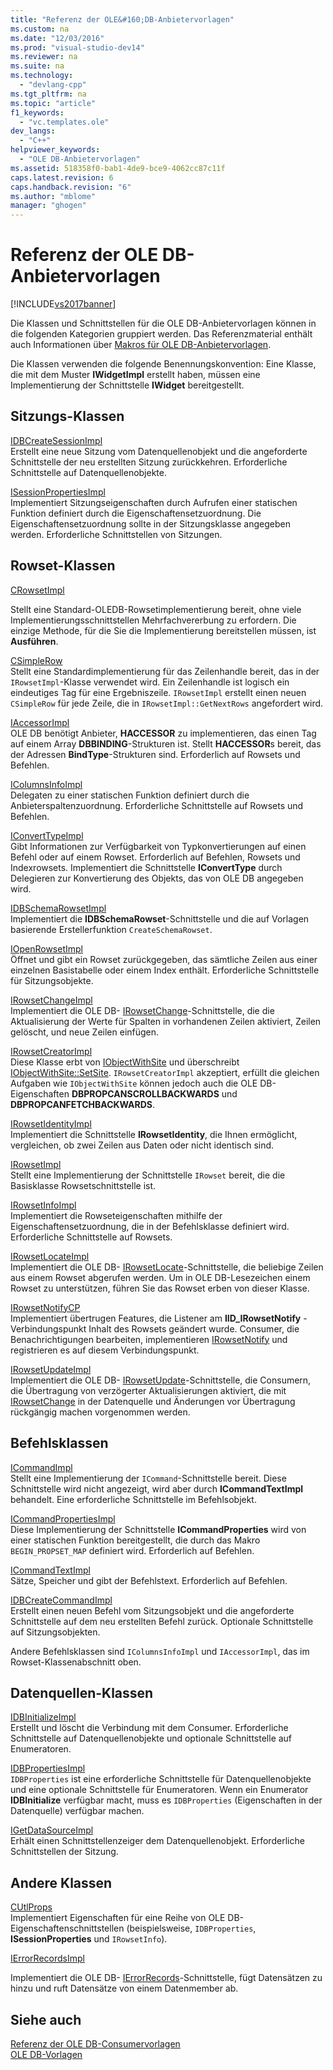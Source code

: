 ```yaml
---
title: "Referenz der OLE&#160;DB-Anbietervorlagen"
ms.custom: na
ms.date: "12/03/2016"
ms.prod: "visual-studio-dev14"
ms.reviewer: na
ms.suite: na
ms.technology: 
  - "devlang-cpp"
ms.tgt_pltfrm: na
ms.topic: "article"
f1_keywords: 
  - "vc.templates.ole"
dev_langs: 
  - "C++"
helpviewer_keywords: 
  - "OLE DB-Anbietervorlagen"
ms.assetid: 518358f0-bab1-4de9-bce9-4062cc87c11f
caps.latest.revision: 6
caps.handback.revision: "6"
ms.author: "mblome"
manager: "ghogen"
---
```

# Referenz der OLE&#160;DB-Anbietervorlagen
[!INCLUDE[vs2017banner](../../assembler/inline/includes/vs2017banner.md)]

Die Klassen und Schnittstellen für die OLE DB\-Anbietervorlagen können in die folgenden Kategorien gruppiert werden.  Das Referenzmaterial enthält auch Informationen über [Makros für OLE DB\-Anbietervorlagen](../../data/oledb/macros-for-ole-db-provider-templates.md).  
  
 Die Klassen verwenden die folgende Benennungskonvention: Eine Klasse, die mit dem Muster **IWidgetImpl** erstellt haben, müssen eine Implementierung der Schnittstelle **IWidget** bereitgestellt.  
  
## Sitzungs\-Klassen  
 [IDBCreateSessionImpl](../../data/oledb/idbcreatesessionimpl-class.md)  
 Erstellt eine neue Sitzung vom Datenquellenobjekt und die angeforderte Schnittstelle der neu erstellten Sitzung zurückkehren.  Erforderliche Schnittstelle auf Datenquellenobjekte.  
  
 [ISessionPropertiesImpl](../../data/oledb/isessionpropertiesimpl-class.md)  
 Implementiert Sitzungseigenschaften durch Aufrufen einer statischen Funktion definiert durch die Eigenschaftensetzuordnung.  Die Eigenschaftensetzuordnung sollte in der Sitzungsklasse angegeben werden.  Erforderliche Schnittstellen von Sitzungen.  
  
## Rowset\-Klassen  
 [CRowsetImpl](../../data/oledb/crowsetimpl-class.md)  
  
 Stellt eine Standard\-OLEDB\-Rowsetimplementierung bereit, ohne viele Implementierungsschnittstellen Mehrfachvererbung zu erfordern.  Die einzige Methode, für die Sie die Implementierung bereitstellen müssen, ist **Ausführen**.  
  
 [CSimpleRow](../../data/oledb/csimplerow-class.md)  
 Stellt eine Standardimplementierung für das Zeilenhandle bereit, das in der `IRowsetImpl`\-Klasse verwendet wird.  Ein Zeilenhandle ist logisch ein eindeutiges Tag für eine Ergebniszeile.  `IRowsetImpl` erstellt einen neuen `CSimpleRow` für jede Zeile, die in `IRowsetImpl::GetNextRows` angefordert wird.  
  
 [IAccessorImpl](../../data/oledb/iaccessorimpl-class.md)  
 OLE DB benötigt Anbieter, **HACCESSOR** zu implementieren, das einen Tag auf einem Array **DBBINDING**\-Strukturen ist.  Stellt **HACCESSOR**s bereit, das der Adressen **BindType**\-Strukturen sind.  Erforderlich auf Rowsets und Befehlen.  
  
 [IColumnsInfoImpl](../../data/oledb/icolumnsinfoimpl-class.md)  
 Delegaten zu einer statischen Funktion definiert durch die Anbieterspaltenzuordnung.  Erforderliche Schnittstelle auf Rowsets und Befehlen.  
  
 [IConvertTypeImpl](../../data/oledb/iconverttypeimpl-class.md)  
 Gibt Informationen zur Verfügbarkeit von Typkonvertierungen auf einen Befehl oder auf einem Rowset.  Erforderlich auf Befehlen, Rowsets und Indexrowsets.  Implementiert die Schnittstelle **IConvertType**  durch Delegieren zur Konvertierung des Objekts, das von OLE DB angegeben wird.  
  
 [IDBSchemaRowsetImpl](../../data/oledb/idbschemarowsetimpl-class.md)  
 Implementiert die **IDBSchemaRowset**\-Schnittstelle und die auf Vorlagen basierende Erstellerfunktion `CreateSchemaRowset`.  
  
 [IOpenRowsetImpl](../../data/oledb/iopenrowsetimpl-class.md)  
 Öffnet und gibt ein Rowset zurückgegeben, das sämtliche Zeilen aus einer einzelnen Basistabelle oder einem Index enthält.  Erforderliche Schnittstelle für Sitzungsobjekte.  
  
 [IRowsetChangeImpl](../../data/oledb/irowsetchangeimpl-class.md)  
 Implementiert die OLE DB\- [IRowsetChange](https://msdn.microsoft.com/en-us/library/ms715790.aspx)\-Schnittstelle, die die Aktualisierung der Werte für Spalten in vorhandenen Zeilen aktiviert, Zeilen gelöscht, und neue Zeilen einfügen.  
  
 [IRowsetCreatorImpl](../../data/oledb/irowsetcreatorimpl-class.md)  
 Diese Klasse erbt von [IObjectWithSite](http://msdn.microsoft.com/library/windows/desktop/ms693765) und überschreibt [IObjectWithSite::SetSite](http://msdn.microsoft.com/library/windows/desktop/ms683869).  `IRowsetCreatorImpl` akzeptiert, erfüllt die gleichen Aufgaben wie `IObjectWithSite` können jedoch auch die OLE DB\-Eigenschaften **DBPROPCANSCROLLBACKWARDS** und **DBPROPCANFETCHBACKWARDS**.  
  
 [IRowsetIdentityImpl](../../data/oledb/irowsetidentityimpl-class.md)  
 Implementiert die Schnittstelle **IRowsetIdentity**, die Ihnen ermöglicht, vergleichen, ob zwei Zeilen aus Daten oder nicht identisch sind.  
  
 [IRowsetImpl](../../data/oledb/irowsetimpl-class.md)  
 Stellt eine Implementierung der Schnittstelle `IRowset` bereit, die die Basisklasse Rowsetschnittstelle ist.  
  
 [IRowsetInfoImpl](../../data/oledb/irowsetinfoimpl-class.md)  
 Implementiert die Rowseteigenschaften mithilfe der Eigenschaftensetzuordnung, die in der Befehlsklasse definiert wird.  Erforderliche Schnittstelle auf Rowsets.  
  
 [IRowsetLocateImpl](../../data/oledb/irowsetlocateimpl-class.md)  
 Implementiert die OLE DB\- [IRowsetLocate](https://msdn.microsoft.com/en-us/library/ms721190.aspx)\-Schnittstelle, die beliebige Zeilen aus einem Rowset abgerufen werden.  Um in OLE DB\-Lesezeichen einem Rowset zu unterstützen, führen Sie das Rowset erben von dieser Klasse.  
  
 [IRowsetNotifyCP](../../data/oledb/irowsetnotifycp-class.md)  
 Implementiert übertrugen Features, die Listener am **IID\_IRowsetNotify** \- Verbindungspunkt Inhalt des Rowsets geändert wurde.  Consumer, die Benachrichtigungen bearbeiten, implementieren [IRowsetNotify](https://msdn.microsoft.com/en-us/library/ms712959.aspx) und registrieren es auf diesem Verbindungspunkt.  
  
 [IRowsetUpdateImpl](../../data/oledb/irowsetupdateimpl-class.md)  
 Implementiert die OLE DB\- [IRowsetUpdate](https://msdn.microsoft.com/en-us/library/ms714401.aspx)\-Schnittstelle, die Consumern, die Übertragung von verzögerter Aktualisierungen aktiviert, die mit [IRowsetChange](https://msdn.microsoft.com/en-us/library/ms715790.aspx) in der Datenquelle und Änderungen vor Übertragung rückgängig machen vorgenommen werden.  
  
## Befehlsklassen  
 [ICommandImpl](../../data/oledb/icommandimpl-class.md)  
 Stellt eine Implementierung der `ICommand`\-Schnittstelle bereit.  Diese Schnittstelle wird nicht angezeigt, wird aber durch **ICommandTextImpl** behandelt.  Eine erforderliche Schnittstelle im Befehlsobjekt.  
  
 [ICommandPropertiesImpl](../../data/oledb/icommandpropertiesimpl-class.md)  
 Diese Implementierung der Schnittstelle **ICommandProperties** wird von einer statischen Funktion bereitgestellt, die durch das Makro `BEGIN_PROPSET_MAP` definiert wird.  Erforderlich auf Befehlen.  
  
 [ICommandTextImpl](../../data/oledb/icommandtextimpl-class.md)  
 Sätze, Speicher und gibt der Befehlstext.  Erforderlich auf Befehlen.  
  
 [IDBCreateCommandImpl](../../data/oledb/idbcreatecommandimpl-class.md)  
 Erstellt einen neuen Befehl vom Sitzungsobjekt und die angeforderte Schnittstelle auf dem neu erstellten Befehl zurück.  Optionale Schnittstelle auf Sitzungsobjekten.  
  
 Andere Befehlsklassen sind `IColumnsInfoImpl` und `IAccessorImpl`, das im Rowset\-Klassenabschnitt oben.  
  
## Datenquellen\-Klassen  
 [IDBInitializeImpl](../../data/oledb/idbinitializeimpl-class.md)  
 Erstellt und löscht die Verbindung mit dem Consumer.  Erforderliche Schnittstelle auf Datenquellenobjekte und optionale Schnittstelle auf Enumeratoren.  
  
 [IDBPropertiesImpl](../../data/oledb/idbpropertiesimpl-class.md)  
 `IDBProperties` ist eine erforderliche Schnittstelle für Datenquellenobjekte und eine optionale Schnittstelle für Enumeratoren.  Wenn ein Enumerator **IDBInitialize** verfügbar macht, muss es `IDBProperties` \(Eigenschaften in der Datenquelle\) verfügbar machen.  
  
 [IGetDataSourceImpl](../../data/oledb/igetdatasourceimpl-class.md)  
 Erhält einen Schnittstellenzeiger dem Datenquellenobjekt.  Erforderliche Schnittstellen der Sitzung.  
  
## Andere Klassen  
 [CUtlProps](../../data/oledb/cutlprops-class.md)  
 Implementiert Eigenschaften für eine Reihe von OLE DB\-Eigenschaftenschnittstellen \(beispielsweise, `IDBProperties`, **ISessionProperties** und `IRowsetInfo`\).  
  
 [IErrorRecordsImpl](../../data/oledb/ierrorrecordsimpl-class.md)  
  
 Implementiert die OLE DB\- [IErrorRecords](https://msdn.microsoft.com/en-us/library/ms718112.aspx)\-Schnittstelle, fügt Datensätzen zu hinzu und ruft Datensätze von einem Datenmember ab.  
  
## Siehe auch  
 [Referenz der OLE DB\-Consumervorlagen](../../data/oledb/ole-db-consumer-templates-reference.md)   
 [OLE DB\-Vorlagen](../../data/oledb/ole-db-templates.md)